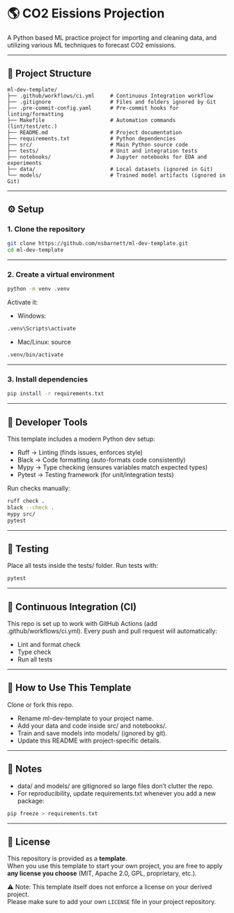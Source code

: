 # 🌎 CO2 Eissions Projection

A Python based ML practice project for importing and cleaning data, and utilizing various ML techniques to forecast CO2 emissions.

---

## 📂 Project Structure

```text
ml-dev-template/
├── .github/workflows/ci.yml     # Continuous Integration workflow
├── .gitignore                   # Files and folders ignored by Git
├── .pre-commit-config.yaml      # Pre-commit hooks for linting/formatting
├── Makefile                     # Automation commands (lint/test/etc.)
├── README.md                    # Project documentation
├── requirements.txt             # Python dependencies
├── src/                         # Main Python source code
├── tests/                       # Unit and integration tests
├── notebooks/                   # Jupyter notebooks for EDA and experiments
├── data/                        # Local datasets (ignored in Git)
└── models/                      # Trained model artifacts (ignored in Git)
```

---

## ⚙️ Setup

### 1. Clone the repository
```bash
git clone https://github.com/nsbarnett/ml-dev-template.git
cd ml-dev-template
```
---

### 2. Create a virtual environment
```bash
python -m venv .venv
```
Activate it:

- Windows:
```bash
.venv\Scripts\activate
```
- Mac/Linux: source
``` bash
.venv/bin/activate
```

---

### 3. Install dependencies
```bash
pip install -r requirements.txt
```

---

## 🧹 Developer Tools
This template includes a modern Python dev setup:
- Ruff → Linting (finds issues, enforces style)
- Black → Code formatting (auto-formats code consistently)
- Mypy → Type checking (ensures variables match expected types)
- Pytest → Testing framework (for unit/integration tests)

Run checks manually:
```bash
ruff check .
black --check .
mypy src/
pytest
```

---

## 🧪 Testing
Place all tests inside the tests/ folder.
Run tests with:
```bash
pytest
```

---

## 🔄 Continuous Integration (CI)
This repo is set up to work with GitHub Actions (add .github/workflows/ci.yml).
Every push and pull request will automatically:
- Lint and format check
- Type check
- Run all tests

---

## 🚀 How to Use This Template
Clone or fork this repo.
- Rename ml-dev-template to your project name.
- Add your data and code inside src/ and notebooks/.
- Train and save models into models/ (ignored by git).
- Update this README with project-specific details.

---

## 📌 Notes
- data/ and models/ are gitignored so large files don’t clutter the repo.
- For reproducibility, update requirements.txt whenever you add a new package:
```bash
pip freeze > requirements.txt
```

---

## 📄 License

This repository is provided as a **template**.  
When you use this template to start your own project, you are free to apply **any license you choose** (MIT, Apache 2.0, GPL, proprietary, etc.).  

⚠️ Note: This template itself does not enforce a license on your derived project.  
Please make sure to add your own `LICENSE` file in your project repository.
